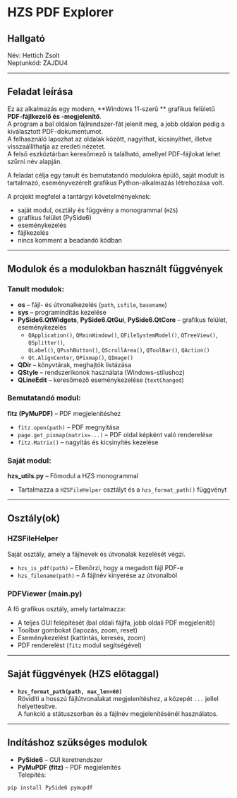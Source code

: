 # HZS PDF Explorer

## Hallgató
Név: Hettich Zsolt  
Neptunkód: ZAJDU4  

---

## Feladat leírása
Ez az alkalmazás egy modern, **Windows 11-szerű ** grafikus felületű **PDF-fájlkezelő és -megjelenítő**.  
A program a bal oldalon fájlrendszer-fát jelenít meg, a jobb oldalon pedig a kiválasztott PDF-dokumentumot.  
A felhasználó lapozhat az oldalak között, nagyíthat, kicsinyíthet, illetve visszaállíthatja az eredeti nézetet.  
A felső eszköztárban keresőmező is található, amellyel PDF-fájlokat lehet szűrni név alapján.

A feladat célja egy tanult és bemutatandó modulokra épülő, saját modult is tartalmazó, eseményvezérelt grafikus Python-alkalmazás létrehozása volt.

A projekt megfelel a tantárgyi követelményeknek:
- saját modul, osztály és függvény a monogrammal (`HZS`)
- grafikus felület (PySide6)
- eseménykezelés
- fájlkezelés
- nincs komment a beadandó kódban

---

## Modulok és a modulokban használt függvények

### Tanult modulok:
- **os** – fájl- és útvonalkezelés (`path`, `isfile`, `basename`)
- **sys** – programindítás kezelése
- **PySide6.QtWidgets**, **PySide6.QtGui**, **PySide6.QtCore** – grafikus felület, eseménykezelés  
  - `QApplication()`, `QMainWindow()`, `QFileSystemModel()`, `QTreeView()`, `QSplitter()`,  
    `QLabel()`, `QPushButton()`, `QScrollArea()`, `QToolBar()`, `QAction()`
  - `Qt.AlignCenter`, `QPixmap()`, `QImage()`
- **QDir** – könyvtárak, meghajtók listázása
- **QStyle** – rendszerikonok használata (Windows-stílushoz)
- **QLineEdit** – keresőmező eseménykezelése (`textChanged`)

### Bemutatandó modul:
**fitz (PyMuPDF)** – PDF megjelenítéshez  
- `fitz.open(path)` – PDF megnyitása  
- `page.get_pixmap(matrix=...)` – PDF oldal képként való renderelése  
- `fitz.Matrix()` – nagyítás és kicsinyítés kezelése  

### Saját modul:
**hzs_utils.py** – Főmodul a HZS monogrammal  
- Tartalmazza a `HZSFileHelper` osztályt és a `hzs_format_path()` függvényt

---

## Osztály(ok)

### **HZSFileHelper**
Saját osztály, amely a fájlnevek és útvonalak kezelését végzi.
- `hzs_is_pdf(path)` – Ellenőrzi, hogy a megadott fájl PDF-e  
- `hzs_filename(path)` – A fájlnév kinyerése az útvonalból  

### **PDFViewer (main.py)**
A fő grafikus osztály, amely tartalmazza:
- A teljes GUI felépítését (bal oldali fájlfa, jobb oldali PDF megjelenítő)
- Toolbar gombokat (lapozás, zoom, reset)
- Eseménykezelést (kattintás, keresés, zoom)
- PDF renderelést (`fitz` modul segítségével)

---

## Saját függvények (HZS előtaggal)
- **`hzs_format_path(path, max_len=60)`**  
  Rövidíti a hosszú fájlútvonalakat megjelenítéshez, a közepét `...` jellel helyettesítve.  
  A funkció a státuszsorban és a fájlnév megjelenítésénél használatos.

---

## Indításhoz szükséges modulok
- **PySide6** – GUI keretrendszer  
- **PyMuPDF (fitz)** – PDF megjelenítés  
Telepítés:
```bash
pip install PySide6 pymupdf
